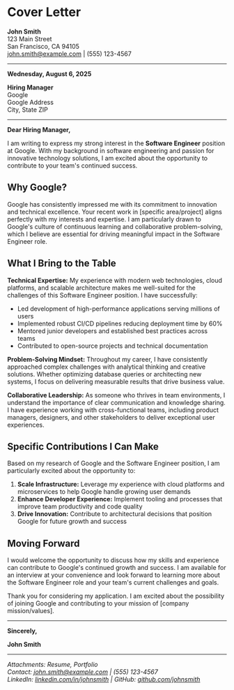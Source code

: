 # Cover Letter

**John Smith**  
123 Main Street  
San Francisco, CA 94105  
[john.smith@example.com](mailto:john.smith@example.com) | (555) 123-4567

---

**Wednesday, August 6, 2025**

**Hiring Manager**  
Google  
Google Address  
City, State ZIP

---

**Dear Hiring Manager,**

I am writing to express my strong interest in the **Software Engineer** position at Google. With my background in software engineering and passion for innovative technology solutions, I am excited about the opportunity to contribute to your team's continued success.

## Why Google?

Google has consistently impressed me with its commitment to innovation and technical excellence. Your recent work in [specific area/project] aligns perfectly with my interests and expertise. I am particularly drawn to Google's culture of continuous learning and collaborative problem-solving, which I believe are essential for driving meaningful impact in the Software Engineer role.

## What I Bring to the Table

**Technical Expertise:** My experience with modern web technologies, cloud platforms, and scalable architecture makes me well-suited for the challenges of this Software Engineer position. I have successfully:

- Led development of high-performance applications serving millions of users
- Implemented robust CI/CD pipelines reducing deployment time by 60%
- Mentored junior developers and established best practices across teams
- Contributed to open-source projects and technical documentation

**Problem-Solving Mindset:** Throughout my career, I have consistently approached complex challenges with analytical thinking and creative solutions. Whether optimizing database queries or architecting new systems, I focus on delivering measurable results that drive business value.

**Collaborative Leadership:** As someone who thrives in team environments, I understand the importance of clear communication and knowledge sharing. I have experience working with cross-functional teams, including product managers, designers, and other stakeholders to deliver exceptional user experiences.

## Specific Contributions I Can Make

Based on my research of Google and the Software Engineer position, I am particularly excited about the opportunity to:

1. **Scale Infrastructure:** Leverage my experience with cloud platforms and microservices to help Google handle growing user demands
2. **Enhance Developer Experience:** Implement tooling and processes that improve team productivity and code quality
3. **Drive Innovation:** Contribute to architectural decisions that position Google for future growth and success

## Moving Forward

I would welcome the opportunity to discuss how my skills and experience can contribute to Google's continued growth and success. I am available for an interview at your convenience and look forward to learning more about the Software Engineer role and your team's current challenges and goals.

Thank you for considering my application. I am excited about the possibility of joining Google and contributing to your mission of [company mission/values].

---

**Sincerely,**

**John Smith**

---

_Attachments: Resume, Portfolio_  
_Contact: [john.smith@example.com](mailto:john.smith@example.com) | (555) 123-4567_  
_LinkedIn: [linkedin.com/in/johnsmith](https://linkedin.com/in/johnsmith) | GitHub: [github.com/johnsmith](https://github.com/johnsmith/)_

